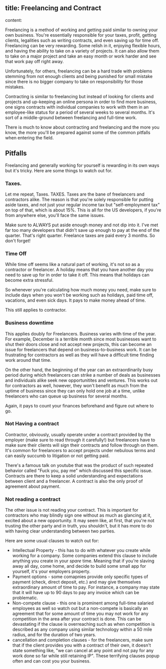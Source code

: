 title: Freelancing and Contract
----
content:

Freelancing is a method of working and getting paid similar to owning your own business. You're essentially responsible for your taxes, profit, getting clients, legalities such as writing contracts, and even saving up for time off. Freelancing can be very rewarding. Some relish in it, enjoying flexible hours, and having the ability to take on a variety of projects. It can also allow them to take on a major project and take an easy month or work harder and see that work pay off right away.

Unfortunately, for others, freelancing can be a hard trade with problems stemming from not enough clients and being punished for small mistake since there is no bigger company to take on responsibility for those mistakes.

Contracting is similar to freelancing but instead of looking for clients and projects and up-keeping an online persona in order to find more business, one signs contracts with individual companies to work with them in an employee-like status for a period of several weeks to several months. It's sort of a middle-ground between freelancing and full-time work.

There is much to know about contracting and freelancing and the more you know, the more you'll be prepared against some of the common pitfalls when entering the field.

## Pitfalls

Freelancing and generally working for yourself is rewarding in its own ways but it's tricky. Here are some things to watch out for.

### Taxes.

Let me repeat, Taxes. TAXES. Taxes are the bane of freelancers and contractors alike. The reason is that you're solely responsible for putting aside taxes, and not just your regular income tax but "self-employment tax" on top of that, which is about 15%. This is all for the US developers, if you're from anywhere else, you'll face the same issues.

Make sure to ALWAYS put aside enough money and not dip into it. I've met far too many developers that didn't save up enough to pay at the end of the quarter. That's right quarter. Freelance taxes are paid every 3 months. So don't forget!

### Time Off

While time off seems like a natural part of working, it's not so as a contractor or freelancer. A holiday means that you have another day you need to save up for in order to take it off. This means that holidays can become extra stressful.

So whenever you're calculating how much money you need, make sure to include days when you won't be working such as holidays, paid time off, vacations, and even sick days. It pays to make money ahead of time.

This still applies to contractor.

### Business downtime

This applies doubly for Freelancers. Business varies with time of the year. For example, December is a terrible month since most businesses want to shut their doors close and not accept new projects, this can become an issue for freelancers that depend on business-to-business work. It can be frustrating for contractors as well as they will have a difficult time finding work around that time.

On the other hand, the beginning of the year can an extraordinarily busy period during which freelancers can strike a number of deals as businesses and individuals alike seek new opportunitites and ventures. This works out for contractors as well, however, they won't benefit as much from the uptime of business since they can only hold one job at a time, unlike freelancers who can queue up business for several months.

Again, it pays to count your finances beforehand and figure out where to go.

### Not Having a contract

Contractor, obviously, usually operate under a contract provided by the employer (make sure to read through it carefully!) but freelancers have to make sure their clients will sign their contracts and follow through on them. It's common for freelancers to accept projects under nebulous terms and can easily succumb to litigation or not getting paid.

There's a famous talk on youtube that was the product of such repeated behavior called "Fuck you, pay me" which discussed this specific issue. Contracts are there to keep a solid understanding and expectations between client and a freelancer. A contract is also the only proof of agreement about payment.

### Not reading a contract

The other issue is not reading your contract. This is important for contractors who may blindly sign one without as much as glancing at it, excited about a new opportunity. It may seem like, at first, that you're not trusting the other party and in truth, you shouldn't, but it has more to do with having clear understanding between two parties.

Here are some usual clauses to watch out for:

* Intellectual Property - this has to do with whatever you create while working for a company. Some companies extend this clause to include anything you create in your *spare* time. Meaning that if you're slaving away all day, come home, and decide to build some small app for yourself, it's your employers property.
* Payment options - some comapnies provide only specific types of payment (check, direct deposit, etc.) and may give themselves extraordinary amount of time to pay. For instance, a company may state that it will have up to 90 days to pay any invoice which can be problematic.
* Non-compete clause - this one is prominent among full-time salaried employees as well so watch out but a non-compete is basically an agreement that for some amount of time you may not work for any competition in the area after your contract is done. This can be devastating if the clause is overreaching such as when competition is described as any company using similar technology within a 50 mile radius, and for the duration of two years.
* cancellation and completion clauses - for the freelancers, make sure that if the client provides you with a contract of their own, it doesn't state something like, "we can cancel at any point and not pay for any work done so far while still retaining IP". These terrifying clauses popup often and can cost you your business.
